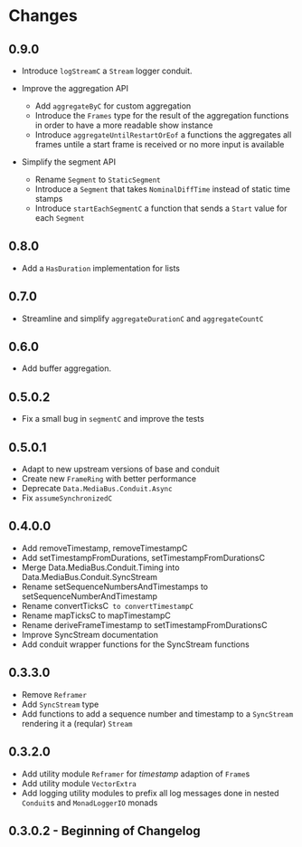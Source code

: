 # Changes

## 0.9.0

* Introduce `logStreamC` a `Stream` logger conduit.

* Improve the aggregation API
  * Add `aggregateByC` for custom aggregation
  * Introduce the `Frames` type for the result of the aggregation
    functions in order to have a more readable show instance
  * Introduce `aggregateUntilRestartOrEof` a functions the aggregates
    all frames untile a start frame is received or no more input
    is available

* Simplify the segment API
  * Rename `Segment` to `StaticSegment`
  * Introduce a `Segment` that takes `NominalDiffTime` instead of static
    time stamps
  * Introduce `startEachSegmentC` a function that sends a `Start` value for each `Segment`

## 0.8.0

* Add a `HasDuration` implementation for lists

## 0.7.0

* Streamline and simplify `aggregateDurationC` and `aggregateCountC`

## 0.6.0

* Add buffer aggregation.

## 0.5.0.2

* Fix a small bug in `segmentC` and improve the tests

## 0.5.0.1

* Adapt to new upstream versions of base and conduit
* Create new `FrameRing` with better performance
* Deprecate `Data.MediaBus.Conduit.Async`
* Fix `assumeSynchronizedC`

## 0.4.0.0

* Add removeTimestamp, removeTimestampC
* Add setTimestampFromDurations, setTimestampFromDurationsC
* Merge Data.MediaBus.Conduit.Timing into Data.MediaBus.Conduit.SyncStream
* Rename setSequenceNumbersAndTimestamps to setSequenceNumberAndTimestamp
* Rename convertTicksC` to convertTimestampC`
* Rename mapTicksC to mapTimestampC
* Rename deriveFrameTimestamp to setTimestampFromDurationsC
* Improve SyncStream documentation
* Add conduit wrapper functions for the SyncStream functions

## 0.3.3.0

* Remove `Reframer`
* Add `SyncStream` type
* Add functions to add a sequence number and timestamp to a `SyncStream`
  rendering it a (reqular) `Stream`

## 0.3.2.0

* Add utility module `Reframer` for _timestamp_ adaption of `Frame`s
* Add utility module `VectorExtra`
* Add logging utility modules to prefix all log messages done in nested
  `Conduit`s and `MonadLoggerIO` monads

## 0.3.0.2 - Beginning of Changelog
